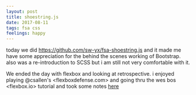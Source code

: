 ```yaml
---
layout: post
title: shoestring.js
date: 2017-08-11
tags: fsa css
feelings: happy
---
```


today we did <https://github.com/sw-yx/fsa-shoestring.js> and it made me have some appreciation for the behind the scenes working of Bootstrap. also was a re-introduction to SCSS but i am still not very comfortable with it.

We ended the day with flexbox and looking at retrospective. i enjoyed playing @csallen's <flexboxdefense.com> and going thru the wes bos <flexbox.io> tutorial and took some notes [here](https://gist.github.com/sw-yx/cdd85db3e92f070d5ba164cf05cfd428)
